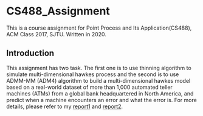 # CS488_Assignment
This is a course assignment for Point Process and Its Application(CS488), ACM Class 2017, SJTU. Written in 2020.

## Introduction
This assignment has two task. The first one is to use thinning algorithm to simulate multi-dimensional hawkes process and the second is to use ADMM-MM (ADM4) algorithm to build a multi-dimensional hawkes model based on a real-world dataset of more than 1,000 automated teller machines (ATMs) from a global bank headquartered in North America, and predict when a machine encounters an error and what the error is.
For more details, please refer to my [report1](docs/Report1.pdf) and [report2](docs/Report2.pdf).
